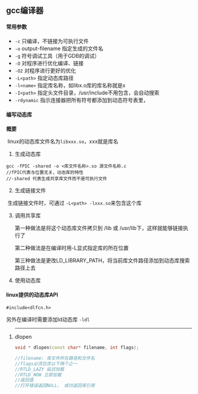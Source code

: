 ## gcc编译器

#### 常用参数

* `-c` 只编译，不链接为可执行文件
* `-o` output-filename 指定生成的文件名
* `-g` 符号调试工具（用于GDB的调试）
* `-O` 对程序进行优化编译、链接
* `-O2` 对程序进行更好的优化
* `-L<path>` 指定动态库路径
* `-l<name>` 指定库名称，如libx.o库的库名称就是x
* `-I<path>` 指定头文件目录，/usr/include不用包含，会自动搜索
* `-rdynamic` 指示连接器把所有符号都添加到动态符号表里， 



#### 编写动态库

**概要**

​	linux的动态库文件名为`libxxx.so`，xxx就是库名

1. 生成动态库

```shell
gcc -fPIC -shared -o <库文件名称>.so 源文件名称.c
//fPIC代表与位置无关，动态库的特性
//-shared 代表生成共享库文件而不是可执行文件
```

2. 生成链接文件

​	生成链接文件时，可通过 `-L<path> -lxxx.so`来包含这个库  

3. 调用共享库

   第一种做法是将这个动态库文件拷贝到 /lib 或 /usr/lib下，这样就能够链接执行了

   第二种做法是在编译时用-L显式指定库的所在位置

   第三种做法是更改LD_LIBRARY_PATH，将当前库文件路径添加到动态库搜索路径上去

4. 使用动态库

   

#### linux提供的动态库API

`#include<dlfcn.h>`

另外在编译时需要添加ld动态库 `-ldl`

1. ****

   dlopen

   ```c++
   void * dlopen(const char* filename, int flags);
   
   //filename: 库文件所在路径和文件名
   //flags必须包含以下两个之一
   //RTLD_LAZY 延迟加载
   //RTLD_NOW 立即加载
   //返回值
   //打开错误返回NULL， 成功返回库引用
   ```

   